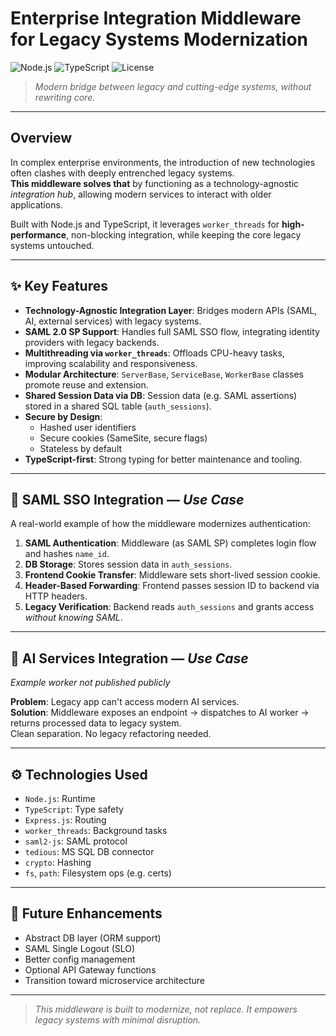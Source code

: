 # Enterprise Integration Middleware for Legacy Systems Modernization

![Node.js](https://img.shields.io/badge/Node.js-339933?style=flat&logo=node.js&logoColor=white)
![TypeScript](https://img.shields.io/badge/TypeScript-3178C6?style=flat&logo=typescript&logoColor=white)
![License](https://img.shields.io/badge/license-No%20License-lightgrey)

> _Modern bridge between legacy and cutting-edge systems, without rewriting core._

---

## Overview  
In complex enterprise environments, the introduction of new technologies often clashes with deeply entrenched legacy systems.  
**This middleware solves that** by functioning as a technology-agnostic _integration hub_, allowing modern services to interact with older applications.

Built with Node.js and TypeScript, it leverages `worker_threads` for **high-performance**, non-blocking integration, while keeping the core legacy systems untouched.

---

## ✨ Key Features  

- **Technology-Agnostic Integration Layer**: Bridges modern APIs (SAML, AI, external services) with legacy systems.  
- **SAML 2.0 SP Support**: Handles full SAML SSO flow, integrating identity providers with legacy backends.  
- **Multithreading via `worker_threads`**: Offloads CPU-heavy tasks, improving scalability and responsiveness.  
- **Modular Architecture**: `ServerBase`, `ServiceBase`, `WorkerBase` classes promote reuse and extension.  
- **Shared Session Data via DB**: Session data (e.g. SAML assertions) stored in a shared SQL table (`auth_sessions`).  
- **Secure by Design**:  
  - Hashed user identifiers  
  - Secure cookies (SameSite, secure flags)  
  - Stateless by default  
- **TypeScript-first**: Strong typing for better maintenance and tooling.

---

## 🔐 SAML SSO Integration — _Use Case_  
A real-world example of how the middleware modernizes authentication:

1. **SAML Authentication**: Middleware (as SAML SP) completes login flow and hashes `name_id`.  
2. **DB Storage**: Stores session data in `auth_sessions`.  
3. **Frontend Cookie Transfer**: Middleware sets short-lived session cookie.  
4. **Header-Based Forwarding**: Frontend passes session ID to backend via HTTP headers.  
5. **Legacy Verification**: Backend reads `auth_sessions` and grants access _without knowing SAML_.

---

## 🤖 AI Services Integration — _Use Case_  
_Example worker not published publicly_  

**Problem**: Legacy app can't access modern AI services.  
**Solution**: Middleware exposes an endpoint → dispatches to AI worker → returns processed data to legacy system.  
Clean separation. No legacy refactoring needed.

---

## ⚙️ Technologies Used  
- `Node.js`: Runtime  
- `TypeScript`: Type safety  
- `Express.js`: Routing  
- `worker_threads`: Background tasks  
- `saml2-js`: SAML protocol  
- `tedious`: MS SQL DB connector  
- `crypto`: Hashing  
- `fs`, `path`: Filesystem ops (e.g. certs)

---

## 🚀 Future Enhancements  
- Abstract DB layer (ORM support)  
- SAML Single Logout (SLO)  
- Better config management  
- Optional API Gateway functions  
- Transition toward microservice architecture

---

> _This middleware is built to modernize, not replace. It empowers legacy systems with minimal disruption._